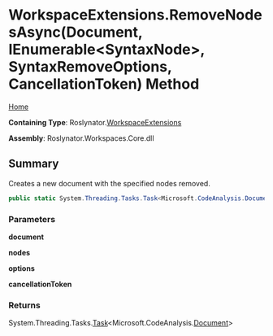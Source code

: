 # WorkspaceExtensions\.RemoveNodesAsync\(Document, IEnumerable\<SyntaxNode>, SyntaxRemoveOptions, CancellationToken\) Method

[Home](../../../README.md)

**Containing Type**: Roslynator\.[WorkspaceExtensions](../README.md)

**Assembly**: Roslynator\.Workspaces\.Core\.dll

## Summary

Creates a new document with the specified nodes removed\.

```csharp
public static System.Threading.Tasks.Task<Microsoft.CodeAnalysis.Document> RemoveNodesAsync(this Microsoft.CodeAnalysis.Document document, System.Collections.Generic.IEnumerable<Microsoft.CodeAnalysis.SyntaxNode> nodes, Microsoft.CodeAnalysis.SyntaxRemoveOptions options, System.Threading.CancellationToken cancellationToken = default)
```

### Parameters

**document**

**nodes**

**options**

**cancellationToken**

### Returns

System\.Threading\.Tasks\.[Task](https://docs.microsoft.com/en-us/dotnet/api/system.threading.tasks.task-1)\<Microsoft\.CodeAnalysis\.[Document](https://docs.microsoft.com/en-us/dotnet/api/microsoft.codeanalysis.document)>

